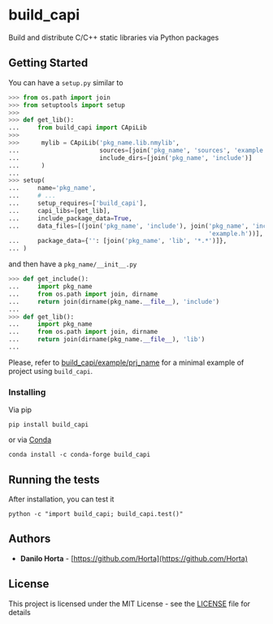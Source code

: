 # build_capi

Build and distribute C/C++ static libraries via Python packages

## Getting Started

You can have a ``setup.py`` similar to

```python
>>> from os.path import join
>>> from setuptools import setup
>>>
>>> def get_lib():
...     from build_capi import CApiLib
>>>
>>>      mylib = CApiLib('pkg_name.lib.nmylib',
...                      sources=[join('pkg_name', 'sources', 'example.c')],
...                      include_dirs=[join('pkg_name', 'include')]
...      )
...
>>> setup(
...     name='pkg_name',
...     # ...
...     setup_requires=['build_capi'],
...     capi_libs=[get_lib],
...     include_package_data=True,
...     data_files=[(join('pkg_name', 'include'), join('pkg_name', 'include',
                                                       'example.h'))],
...     package_data={'': [join('pkg_name', 'lib', '*.*')]},
... )
```

and then have a ``pkg_name/__init__.py``

```python
>>> def get_include():
...     import pkg_name
...     from os.path import join, dirname
...     return join(dirname(pkg_name.__file__), 'include')
...
>>> def get_lib():
...     import pkg_name
...     from os.path import join, dirname
...     return join(dirname(pkg_name.__file__), 'lib')
...
```

Please, refer to [build_capi/example/prj_name](build_capi/example/prj_name)
for a minimal example of project using ``build_capi``.

### Installing

Via pip
```
pip install build_capi
```

or via [Conda](http://conda.pydata.org/docs/index.html)
```
conda install -c conda-forge build_capi
```

## Running the tests

After installation, you can test it
```
python -c "import build_capi; build_capi.test()"
```

## Authors

* **Danilo Horta** - [https://github.com/Horta](https://github.com/Horta)

## License

This project is licensed under the MIT License - see the
[LICENSE](LICENSE) file for details
